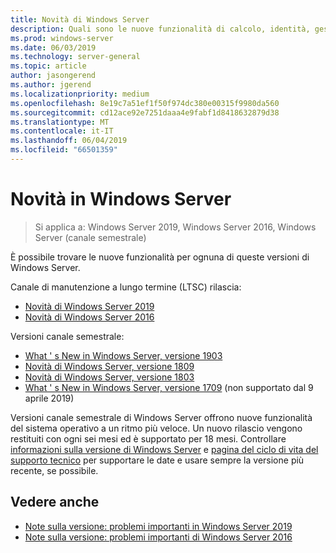 ```yaml
---
title: Novità di Windows Server
description: Quali sono le nuove funzionalità di calcolo, identità, gestione, automazione, rete, sicurezza e archiviazione.
ms.prod: windows-server
ms.date: 06/03/2019
ms.technology: server-general
ms.topic: article
author: jasongerend
ms.author: jgerend
ms.localizationpriority: medium
ms.openlocfilehash: 8e19c7a51ef1f50f974dc380e00315f9980da560
ms.sourcegitcommit: cd12ace92e7251daaa4e9fabf1d8418632879d38
ms.translationtype: MT
ms.contentlocale: it-IT
ms.lasthandoff: 06/04/2019
ms.locfileid: "66501359"
---
```

# <a name="whats-new-in-windows-server"></a>Novità in Windows Server

>Si applica a: Windows Server 2019, Windows Server 2016, Windows Server (canale semestrale)

È possibile trovare le nuove funzionalità per ognuna di queste versioni di Windows Server.  

Canale di manutenzione a lungo termine (LTSC) rilascia:

- [Novità di Windows Server 2019](../get-started-19/whats-new-19.md)
- [Novità di Windows Server 2016](whats-new-in-windows-server-2016.md)

Versioni canale semestrale:

- [What ' s New in Windows Server, versione 1903](../get-started-19/whats-new-in-windows-server-1903.md)
- [Novità di Windows Server, versione 1809](whats-new-in-windows-server-1809.md)
- [Novità di Windows Server, versione 1803](whats-new-in-windows-server-1803.md)
- [What ' s New in Windows Server, versione 1709](whats-new-in-windows-server-1709.md) (non supportato dal 9 aprile 2019)

Versioni canale semestrale di Windows Server offrono nuove funzionalità del sistema operativo a un ritmo più veloce. Un nuovo rilascio vengono restituiti con ogni sei mesi ed è supportato per 18 mesi. Controllare [informazioni sulla versione di Windows Server](windows-server-release-info.md) e [pagina del ciclo di vita del supporto tecnico](https://support.microsoft.com/lifecycle) per supportare le date e usare sempre la versione più recente, se possibile.

## <a name="see-also"></a>Vedere anche

- [Note sulla versione: problemi importanti in Windows Server 2019](../get-started-19/rel-notes-19.md)
- [Note sulla versione: problemi importanti di Windows Server 2016](Windows-Server-2016-GA-Release-Notes.md)
